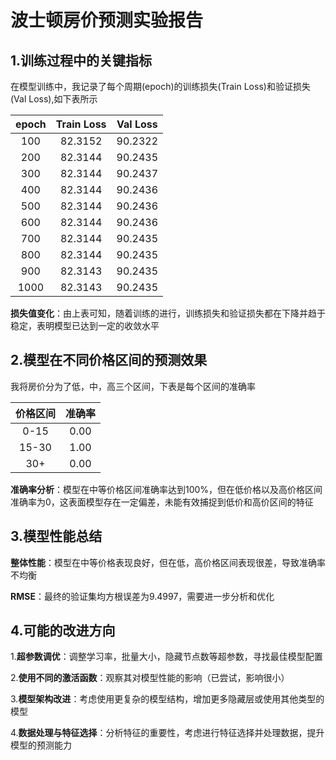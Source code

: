 # 波士顿房价预测实验报告
## 1.训练过程中的关键指标
在模型训练中，我记录了每个周期(epoch)的训练损失(Train Loss)和验证损失(Val Loss),如下表所示  

| epoch | Train Loss | Val Loss |
| :---: | :--------: | :------: |
|  100  |  82.3152   | 90.2322  |
|  200  |  82.3144   | 90.2435  |
|  300  |  82.3144   | 90.2437  |
|  400  |  82.3144   | 90.2436  |
|  500  |  82.3144   | 90.2436  |
|  600  |  82.3144   | 90.2436  |
|  700  |  82.3144   | 90.2435  |
|  800  |  82.3144   | 90.2435  |
|  900  |  82.3143   | 90.2435  |
| 1000  |  82.3143   | 90.2435  |

**损失值变化**：由上表可知，随着训练的进行，训练损失和验证损失都在下降并趋于稳定，表明模型已达到一定的收敛水平

## 2.模型在不同价格区间的预测效果

我将房价分为了低，中，高三个区间，下表是每个区间的准确率

| 价格区间 | 准确率 |
| :------: | :----: |
|   0-15   |  0.00  |
|  15-30   |  1.00  |
|   30+    |  0.00  |

**准确率分析**：模型在中等价格区间准确率达到100%，但在低价格以及高价格区间准确率为0，这表面模型存在一定偏差，未能有效捕捉到低价和高价区间的特征

## 3.模型性能总结

**整体性能**：模型在中等价格表现良好，但在低，高价格区间表现很差，导致准确率不均衡

**RMSE**：最终的验证集均方根误差为9.4997，需要进一步分析和优化

## 4.可能的改进方向

1.**超参数调优**：调整学习率，批量大小，隐藏节点数等超参数，寻找最佳模型配置

2.**使用不同的激活函数**：观察其对模型性能的影响（已尝试，影响很小）

3.**模型架构改进**：考虑使用更复杂的模型结构，增加更多隐藏层或使用其他类型的模型

4.**数据处理与特征选择**：分析特征的重要性，考虑进行特征选择并处理数据，提升模型的预测能力